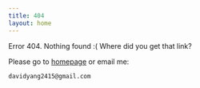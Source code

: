 ```yaml
---
title: 404
layout: home
---
```


Error 404. Nothing found :( Where did you get that link?

Please go to [homepage](/) or email me:

    davidyang2415@gmail.com
